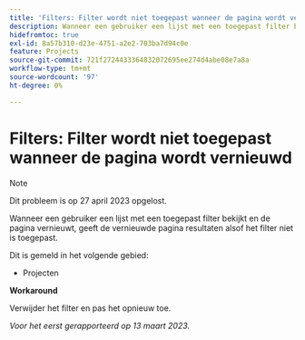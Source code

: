 ```yaml
---
title: 'Filters: Filter wordt niet toegepast wanneer de pagina wordt vernieuwd.'
description: Wanneer een gebruiker een lijst met een toegepast filter bekijkt en de pagina vernieuwt, geeft de vernieuwde pagina resultaten alsof het filter niet is toegepast.
hidefromtoc: true
exl-id: 8a57b310-d23e-4751-a2e2-703ba7d94c0e
feature: Projects
source-git-commit: 721f2724433364832072695ee274d4abe08e7a8a
workflow-type: tm+mt
source-wordcount: '97'
ht-degree: 0%

---
```


# Filters: Filter wordt niet toegepast wanneer de pagina wordt vernieuwd

>[!NOTE]
>
>Dit probleem is op 27 april 2023 opgelost.

Wanneer een gebruiker een lijst met een toegepast filter bekijkt en de pagina vernieuwt, geeft de vernieuwde pagina resultaten alsof het filter niet is toegepast.

Dit is gemeld in het volgende gebied:

* Projecten

**Workaround**

Verwijder het filter en pas het opnieuw toe.

_Voor het eerst gerapporteerd op 13 maart 2023._
